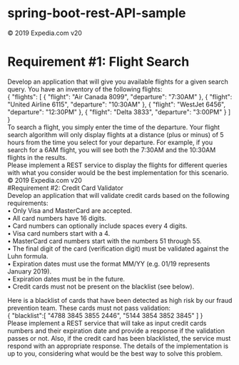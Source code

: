 # spring-boot-rest-API-sample

© 2019 Expedia.com v20
<br />

# Requirement #1: Flight Search <br />

Develop an application that will give you available flights for a given search query. You have
an inventory of the following flights: <br />
{
"flights": [
{
"flight": "Air Canada 8099",
"departure": "7:30AM"
},
{
"flight": "United Airline 6115",
"departure": "10:30AM"
},
{
"flight": "WestJet 6456",
"departure": "12:30PM"
},
{
"flight": "Delta 3833",
"departure": "3:00PM"
}
]
}<br />
To search a flight, you simply enter the time of the departure. Your flight search
algorithm will only display flights at a distance (plus or minus) of 5 hours from the
time you select for your departure. For example, if you search for a 6AM flight, you
will see both the 7:30AM and the 10:30AM flights in the results.<br />
Please implement a REST service to display the flights for different queries with
what you consider would be the best implementation for this scenario. <br />
© 2019 Expedia.com v20<br />
#Requirement #2: Credit Card Validator<br />
Develop an application that will validate credit cards based on the following
requirements:<br />
• Only Visa and MasterCard are accepted.<br />
• All card numbers have 16 digits.<br />
• Card numbers can optionally include spaces every 4 digits.<br />
• Visa card numbers start with a 4.<br />
• MasterCard card numbers start with the numbers 51 through 55.<br />
• The final digit of the card (verification digit) must be validated against the
Luhn formula.<br />
• Expiration dates must use the format MM/YY (e.g. 01/19 represents
January 2019).<br />
• Expiration dates must be in the future.<br />
• Credit cards must not be present on the blacklist (see below).<br />

Here is a blacklist of cards that have been detected as high risk by our fraud
prevention team. These cards must not pass validation:<br />
{
 "blacklist":[
 "4788 3845 3855 2446",
 "5144 3854 3852 3845"
 ]
}<br />
Please implement a REST service that will take as input credit cards numbers and
their expiration date and provide a response if the validation passes or not. Also,
if the credit card has been blacklisted, the service must respond with an
appropriate response. The details of the implementation is up to you, considering
what would be the best way to solve this problem.
